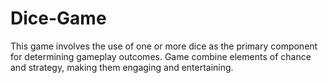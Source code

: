 # Dice-Game
This game involves the use of one or more dice as the primary component for determining gameplay outcomes. Game combine elements of chance and strategy, making them engaging and entertaining.
